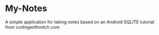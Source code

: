 # My-Notes
A simple application for taking notes based on an Android SQLITE tutorial from codingwithmitch.com
